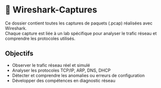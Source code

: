 # 📂 Wireshark-Captures

Ce dossier contient toutes les captures de paquets (.pcap) réalisées avec Wireshark.  
Chaque capture est liée à un lab spécifique pour analyser le trafic réseau et comprendre les protocoles utilisés.

## Objectifs
- Observer le trafic réseau réel et simulé
- Analyser les protocoles TCP/IP, ARP, DNS, DHCP
- Détecter et comprendre les anomalies ou erreurs de configuration
- Développer des compétences en diagnostic réseau
